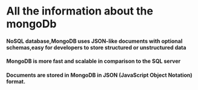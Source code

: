 <h1>All the information about the mongoDb</h1>

<h4>NoSQL database,MongoDB uses JSON-like documents with optional schemas,easy for developers to store structured or unstructured data</h4>
<h4>
MongoDB is more fast and scalable in comparison to the SQL server</h4>

<h4>Documents are stored in MongoDB in JSON (JavaScript Object Notation) format.</h4>
